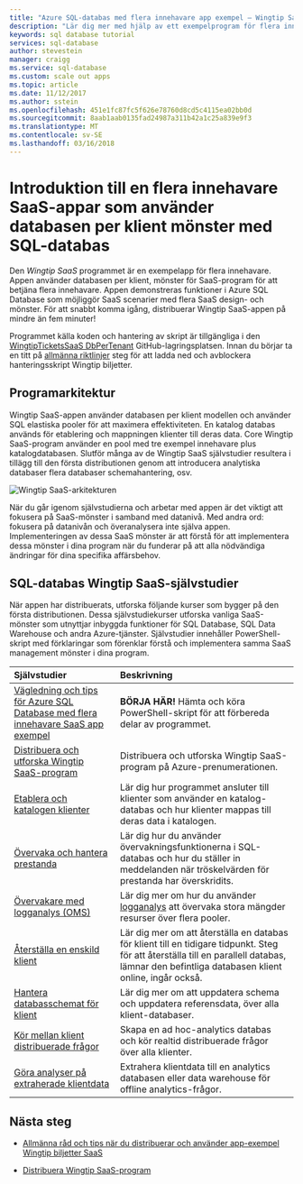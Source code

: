 ```yaml
---
title: "Azure SQL-databas med flera innehavare app exempel – Wingtip SaaS | Microsoft Docs"
description: "Lär dig mer med hjälp av ett exempelprogram för flera innehavare som använder Azure SQL Database, Wingtip SaaS-exempel"
keywords: sql database tutorial
services: sql-database
author: stevestein
manager: craigg
ms.service: sql-database
ms.custom: scale out apps
ms.topic: article
ms.date: 11/12/2017
ms.author: sstein
ms.openlocfilehash: 451e1fc87fc5f626e78760d8cd5c4115ea02bb0d
ms.sourcegitcommit: 8aab1aab0135fad24987a311b42a1c25a839e9f3
ms.translationtype: MT
ms.contentlocale: sv-SE
ms.lasthandoff: 03/16/2018
---
```

# <a name="introduction-to-a-multi-tenant-saas-app-that-uses-the-database-per-tenant-pattern-with-sql-database"></a>Introduktion till en flera innehavare SaaS-appar som använder databasen per klient mönster med SQL-databas

Den *Wingtip SaaS* programmet är en exempelapp för flera innehavare. Appen använder databasen per klient, mönster för SaaS-program för att betjäna flera innehavare. Appen demonstreras funktioner i Azure SQL Database som möjliggör SaaS scenarier med flera SaaS design- och mönster. För att snabbt komma igång, distribuerar Wingtip SaaS-appen på mindre än fem minuter!

Programmet källa koden och hantering av skript är tillgängliga i den [WingtipTicketsSaaS DbPerTenant](https://github.com/Microsoft/WingtipTicketsSaaS-DbPerTenant) GitHub-lagringsplatsen. Innan du börjar ta en titt på [allmänna riktlinjer](saas-tenancy-wingtip-app-guidance-tips.md) steg för att ladda ned och avblockera hanteringsskript Wingtip biljetter.

## <a name="application-architecture"></a>Programarkitektur

Wingtip SaaS-appen använder databasen per klient modellen och använder SQL elastiska pooler för att maximera effektiviteten. En katalog databas används för etablering och mappningen klienter till deras data. Core Wingtip SaaS-program använder en pool med tre exempel innehavare plus katalogdatabasen. Slutför många av de Wingtip SaaS självstudier resultera i tillägg till den första distributionen genom att introducera analytiska databaser flera databaser schemahantering, osv.


![Wingtip SaaS-arkitekturen](media/saas-dbpertenant-wingtip-app-overview/app-architecture.png)


När du går igenom självstudierna och arbetar med appen är det viktigt att fokusera på SaaS-mönster i samband med datanivå. Med andra ord: fokusera på datanivån och överanalysera inte själva appen. Implementeringen av dessa SaaS mönster är att förstå för att implementera dessa mönster i dina program när du funderar på att alla nödvändiga ändringar för dina specifika affärsbehov.

## <a name="sql-database-wingtip-saas-tutorials"></a>SQL-databas Wingtip SaaS-självstudier

När appen har distribuerats, utforska följande kurser som bygger på den första distributionen. Dessa självstudiekurser utforska vanliga SaaS-mönster som utnyttjar inbyggda funktioner för SQL Database, SQL Data Warehouse och andra Azure-tjänster. Självstudier innehåller PowerShell-skript med förklaringar som förenklar förstå och implementera samma SaaS management mönster i dina program.


| Självstudier | Beskrivning |
|:--|:--|
| [Vägledning och tips för Azure SQL Database med flera innehavare SaaS app exempel](saas-tenancy-wingtip-app-guidance-tips.md) | **BÖRJA HÄR!** Hämta och köra PowerShell-skript för att förbereda delar av programmet. |
|[Distribuera och utforska Wingtip SaaS-program](saas-dbpertenant-get-started-deploy.md)|  Distribuera och utforska Wingtip SaaS-program på Azure-prenumerationen. |
|[Etablera och katalogen klienter](saas-dbpertenant-provision-and-catalog.md)| Lär dig hur programmet ansluter till klienter som använder en katalog-databas och hur klienter mappas till deras data i katalogen. |
|[Övervaka och hantera prestanda](saas-dbpertenant-performance-monitoring.md)| Lär dig hur du använder övervakningsfunktionerna i SQL-databas och hur du ställer in meddelanden när tröskelvärden för prestanda har överskridits. |
|[Övervakare med logganalys (OMS)](saas-dbpertenant-log-analytics.md) | Lär dig mer om hur du använder [logganalys](../log-analytics/log-analytics-overview.md) att övervaka stora mängder resurser över flera pooler. |
|[Återställa en enskild klient](saas-dbpertenant-restore-single-tenant.md)| Lär dig mer om att återställa en databas för klient till en tidigare tidpunkt. Steg för att återställa till en parallell databas, lämnar den befintliga databasen klient online, ingår också. |
|[Hantera databasschemat för klient](saas-tenancy-schema-management.md)| Lär dig mer om att uppdatera schema och uppdatera referensdata, över alla klient-databaser. |
|[Kör mellan klient distribuerade frågor](saas-tenancy-cross-tenant-reporting.md) | Skapa en ad hoc-analytics databas och kör realtid distribuerade frågor över alla klienter.  |
|[Göra analyser på extraherade klientdata](saas-tenancy-tenant-analytics.md) | Extrahera klientdata till en analytics databasen eller data warehouse för offline analytics-frågor. |


## <a name="next-steps"></a>Nästa steg

- [Allmänna råd och tips när du distribuerar och använder app-exempel Wingtip biljetter SaaS](saas-tenancy-wingtip-app-guidance-tips.md)

- [Distribuera Wingtip SaaS-program](saas-dbpertenant-get-started-deploy.md)
